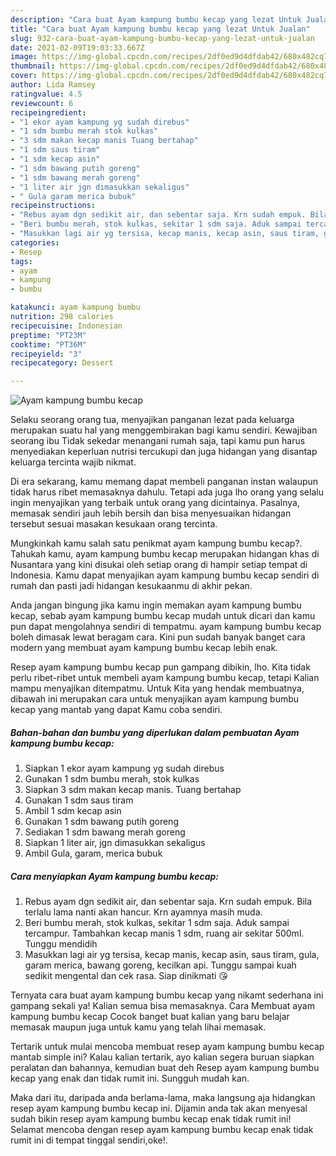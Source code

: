 ```yaml
---
description: "Cara buat Ayam kampung bumbu kecap yang lezat Untuk Jualan"
title: "Cara buat Ayam kampung bumbu kecap yang lezat Untuk Jualan"
slug: 932-cara-buat-ayam-kampung-bumbu-kecap-yang-lezat-untuk-jualan
date: 2021-02-09T19:03:33.667Z
image: https://img-global.cpcdn.com/recipes/2df0ed9d4dfdab42/680x482cq70/ayam-kampung-bumbu-kecap-foto-resep-utama.jpg
thumbnail: https://img-global.cpcdn.com/recipes/2df0ed9d4dfdab42/680x482cq70/ayam-kampung-bumbu-kecap-foto-resep-utama.jpg
cover: https://img-global.cpcdn.com/recipes/2df0ed9d4dfdab42/680x482cq70/ayam-kampung-bumbu-kecap-foto-resep-utama.jpg
author: Lida Ramsey
ratingvalue: 4.5
reviewcount: 6
recipeingredient:
- "1 ekor ayam kampung yg sudah direbus"
- "1 sdm bumbu merah stok kulkas"
- "3 sdm makan kecap manis Tuang bertahap"
- "1 sdm saus tiram"
- "1 sdm kecap asin"
- "1 sdm bawang putih goreng"
- "1 sdm bawang merah goreng"
- "1 liter air jgn dimasukkan sekaligus"
- " Gula garam merica bubuk"
recipeinstructions:
- "Rebus ayam dgn sedikit air, dan sebentar saja. Krn sudah empuk. Bila terlalu lama nanti akan hancur. Krn ayamnya masih muda."
- "Beri bumbu merah, stok kulkas, sekitar 1 sdm saja. Aduk sampai tercampur. Tambahkan kecap manis 1 sdm, ruang air sekitar 500ml. Tunggu mendidih"
- "Masukkan lagi air yg tersisa, kecap manis, kecap asin, saus tiram, gula, garam merica, bawang goreng, kecilkan api. Tunggu sampai kuah sedikit mengental dan cek rasa. Siap dinikmati 😘"
categories:
- Resep
tags:
- ayam
- kampung
- bumbu

katakunci: ayam kampung bumbu 
nutrition: 298 calories
recipecuisine: Indonesian
preptime: "PT23M"
cooktime: "PT36M"
recipeyield: "3"
recipecategory: Dessert

---
```



![Ayam kampung bumbu kecap](https://img-global.cpcdn.com/recipes/2df0ed9d4dfdab42/680x482cq70/ayam-kampung-bumbu-kecap-foto-resep-utama.jpg)

Selaku seorang orang tua, menyajikan panganan lezat pada keluarga merupakan suatu hal yang menggembirakan bagi kamu sendiri. Kewajiban seorang ibu Tidak sekedar menangani rumah saja, tapi kamu pun harus menyediakan keperluan nutrisi tercukupi dan juga hidangan yang disantap keluarga tercinta wajib nikmat.

Di era  sekarang, kamu memang dapat membeli panganan instan walaupun tidak harus ribet memasaknya dahulu. Tetapi ada juga lho orang yang selalu ingin menyajikan yang terbaik untuk orang yang dicintainya. Pasalnya, memasak sendiri jauh lebih bersih dan bisa menyesuaikan hidangan tersebut sesuai masakan kesukaan orang tercinta. 



Mungkinkah kamu salah satu penikmat ayam kampung bumbu kecap?. Tahukah kamu, ayam kampung bumbu kecap merupakan hidangan khas di Nusantara yang kini disukai oleh setiap orang di hampir setiap tempat di Indonesia. Kamu dapat menyajikan ayam kampung bumbu kecap sendiri di rumah dan pasti jadi hidangan kesukaanmu di akhir pekan.

Anda jangan bingung jika kamu ingin memakan ayam kampung bumbu kecap, sebab ayam kampung bumbu kecap mudah untuk dicari dan kamu pun dapat mengolahnya sendiri di tempatmu. ayam kampung bumbu kecap boleh dimasak lewat beragam cara. Kini pun sudah banyak banget cara modern yang membuat ayam kampung bumbu kecap lebih enak.

Resep ayam kampung bumbu kecap pun gampang dibikin, lho. Kita tidak perlu ribet-ribet untuk membeli ayam kampung bumbu kecap, tetapi Kalian mampu menyajikan ditempatmu. Untuk Kita yang hendak membuatnya, dibawah ini merupakan cara untuk menyajikan ayam kampung bumbu kecap yang mantab yang dapat Kamu coba sendiri.

<!--inarticleads1-->

##### Bahan-bahan dan bumbu yang diperlukan dalam pembuatan Ayam kampung bumbu kecap:

1. Siapkan 1 ekor ayam kampung yg sudah direbus
1. Gunakan 1 sdm bumbu merah, stok kulkas
1. Siapkan 3 sdm makan kecap manis. Tuang bertahap
1. Gunakan 1 sdm saus tiram
1. Ambil 1 sdm kecap asin
1. Gunakan 1 sdm bawang putih goreng
1. Sediakan 1 sdm bawang merah goreng
1. Siapkan 1 liter air, jgn dimasukkan sekaligus
1. Ambil  Gula, garam, merica bubuk




<!--inarticleads2-->

##### Cara menyiapkan Ayam kampung bumbu kecap:

1. Rebus ayam dgn sedikit air, dan sebentar saja. Krn sudah empuk. Bila terlalu lama nanti akan hancur. Krn ayamnya masih muda.
1. Beri bumbu merah, stok kulkas, sekitar 1 sdm saja. Aduk sampai tercampur. Tambahkan kecap manis 1 sdm, ruang air sekitar 500ml. Tunggu mendidih
1. Masukkan lagi air yg tersisa, kecap manis, kecap asin, saus tiram, gula, garam merica, bawang goreng, kecilkan api. Tunggu sampai kuah sedikit mengental dan cek rasa. Siap dinikmati 😘




Ternyata cara buat ayam kampung bumbu kecap yang nikamt sederhana ini gampang sekali ya! Kalian semua bisa memasaknya. Cara Membuat ayam kampung bumbu kecap Cocok banget buat kalian yang baru belajar memasak maupun juga untuk kamu yang telah lihai memasak.

Tertarik untuk mulai mencoba membuat resep ayam kampung bumbu kecap mantab simple ini? Kalau kalian tertarik, ayo kalian segera buruan siapkan peralatan dan bahannya, kemudian buat deh Resep ayam kampung bumbu kecap yang enak dan tidak rumit ini. Sungguh mudah kan. 

Maka dari itu, daripada anda berlama-lama, maka langsung aja hidangkan resep ayam kampung bumbu kecap ini. Dijamin anda tak akan menyesal sudah bikin resep ayam kampung bumbu kecap enak tidak rumit ini! Selamat mencoba dengan resep ayam kampung bumbu kecap enak tidak rumit ini di tempat tinggal sendiri,oke!.

